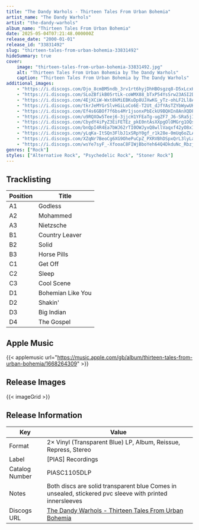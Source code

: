 ```yaml
---
title: "The Dandy Warhols - Thirteen Tales From Urban Bohemia"
artist_name: "The Dandy Warhols"
artist: "the-dandy-warhols"
album_name: "Thirteen Tales From Urban Bohemia"
date: 2025-05-04T07:21:48.000000Z
release_date: "2000-01-01"
release_id: "33831492"
slug: "thirteen-tales-from-urban-bohemia-33831492"
hideSummary: true
cover:
    image: "thirteen-tales-from-urban-bohemia-33831492.jpg"
    alt: "Thirteen Tales From Urban Bohemia by The Dandy Warhols"
    caption: "Thirteen Tales From Urban Bohemia by The Dandy Warhols"
additional_images:
    - "https://i.discogs.com/Djo_8cmBM5ndb_3rv1rt6hyjDhHBOsgzq8-D5xLcxHE/rs:fit/g:sm/q:90/h:600/w:590/czM6Ly9kaXNjb2dz/LWRhdGFiYXNlLWlt/YWdlcy9SLTMzODMx/NDkyLTE3NDU4MjE0/MjEtMzQwMi5qcGVn.jpeg"
    - "https://i.discogs.com/SLoZBfikB05rtLk-coWMX88_bTxP54YsSrw23ASI2DM/rs:fit/g:sm/q:90/h:600/w:594/czM6Ly9kaXNjb2dz/LWRhdGFiYXNlLWlt/YWdlcy9SLTMzODMx/NDkyLTE3NDU4MjE0/MTktMjA1Ny5qcGVn.jpeg"
    - "https://i.discogs.com/4EjXCiW-Wxt8kMiEBKuDp8UJXwKG_yTz-ohLF2Ll8Aw/rs:fit/g:sm/q:90/h:600/w:503/czM6Ly9kaXNjb2dz/LWRhdGFiYXNlLWlt/YWdlcy9SLTMzODMx/NDkyLTE3NDU4MjE0/MTUtOTgyMS5qcGVn.jpeg"
    - "https://i.discogs.com/tkrJeMYGrSlvHGiLoCo6E-T2Ut_dJfYAsTZYbWywUKU/rs:fit/g:sm/q:90/h:598/w:600/czM6Ly9kaXNjb2dz/LWRhdGFiYXNlLWlt/YWdlcy9SLTMzODMx/NDkyLTE3NDU4MjE0/MjAtMTgwMC5qcGVn.jpeg"
    - "https://i.discogs.com/Ef4s6GBOf7f6bs4Mr1jsonxPbEckU9BQHIn8AnXQDPg/rs:fit/g:sm/q:90/h:597/w:600/czM6Ly9kaXNjb2dz/LWRhdGFiYXNlLWlt/YWdlcy9SLTMzODMx/NDkyLTE3NDU4MjE0/MjAtMTMxMy5qcGVn.jpeg"
    - "https://i.discogs.com/u9RQXOw5Teej6-3jjcH1YFEaTg-ugZF7_J6-SRa5jI8/rs:fit/g:sm/q:90/h:591/w:600/czM6Ly9kaXNjb2dz/LWRhdGFiYXNlLWlt/YWdlcy9SLTMzODMx/NDkyLTE3NDU4MjE0/MjEtNDExNy5qcGVn.jpeg"
    - "https://i.discogs.com/CbydY4iPyZ3EiFETEz_pkE0ntAsXXpgOlOMGrg1OQsk/rs:fit/g:sm/q:90/h:593/w:600/czM6Ly9kaXNjb2dz/LWRhdGFiYXNlLWlt/YWdlcy9SLTMzODMx/NDkyLTE3NDU4MjE0/MjItOTAzMC5qcGVn.jpeg"
    - "https://i.discogs.com/bnQpI4R4Ea7bWJ62rTI0OWJyxQ8wllVaqxf42yO8xI8/rs:fit/g:sm/q:90/h:553/w:600/czM6Ly9kaXNjb2dz/LWRhdGFiYXNlLWlt/YWdlcy9SLTMzODMx/NDkyLTE3NDU4MjE0/MTktOTcyNi5qcGVn.jpeg"
    - "https://i.discogs.com/yLqKa-ItSQn3FlbJ1xSRpY0gf_r1k28e-0mUq6oZLAc/rs:fit/g:sm/q:90/h:600/w:580/czM6Ly9kaXNjb2dz/LWRhdGFiYXNlLWlt/YWdlcy9SLTMzODMx/NDkyLTE3NDU4MjE0/MjAtODk4Ni5qcGVn.jpeg"
    - "https://i.discogs.com/XZqNr7BeoCg6XG9OhePuCpZ_PXRVBhDSpxQrL3lyLac/rs:fit/g:sm/q:90/h:600/w:589/czM6Ly9kaXNjb2dz/LWRhdGFiYXNlLWlt/YWdlcy9SLTMzODMx/NDkyLTE3NDU4MjE0/MjAtNDMzNC5qcGVn.jpeg"
    - "https://i.discogs.com/wsYe7syF_-XfooaC8FIWjBboYeh64Q4DkduNc_Rbzjk/rs:fit/g:sm/q:90/h:600/w:583/czM6Ly9kaXNjb2dz/LWRhdGFiYXNlLWlt/YWdlcy9SLTMzODMx/NDkyLTE3NDU4MjE0/MjAtMTM1MC5qcGVn.jpeg"
genres: ["Rock"]
styles: ["Alternative Rock", "Psychedelic Rock", "Stoner Rock"]
---
```


## Tracklisting
| Position | Title |
|----------|--------|
| A1 | Godless |
| A2 | Mohammed |
| A3 | Nietzsche |
| B1 | Country Leaver |
| B2 | Solid |
| B3 | Horse Pills |
| C1 | Get Off |
| C2 | Sleep |
| C3 | Cool Scene |
| D1 | Bohemian Like You |
| D2 | Shakin' |
| D3 | Big Indian |
| D4 | The Gospel |



## Apple Music
{{< applemusic url="https://music.apple.com/gb/album/thirteen-tales-from-urban-bohemia/1668264309" >}}<br>



## Release Images
{{< imageGrid >}}

## Release Information
|  Key           | Value                                                |
| ---------------| ---------------------------------------------------- |
| Format         | 2× Vinyl (Transparent Blue) LP, Album, Reissue, Repress, Stereo |
| Label          | [PIAS] Recordings |
| Catalog Number | PIASC1105DLP |
| Notes | Both discs are solid transparent blue Comes in unsealed, stickered pvc sleeve with printed innersleeves  |
| Discogs URL    | [The Dandy Warhols - Thirteen Tales From Urban Bohemia](https://www.discogs.com/release/33831492-The-Dandy-Warhols-Thirteen-Tales-From-Urban-Bohemia) |
